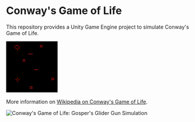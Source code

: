# Conway's Game of Life

This repository provides a Unity Game Engine project to simulate Conway's Game of Life.

![Example Gif](https://raw.githubusercontent.com/0time/GameOfLife/master/Docs/Images/GameOfLife.gif)

More information on [Wikipedia on Conway's Game of Life](https://en.wikipedia.org/wiki/Conway%27s_Game_of_Life).

![Conway's Game of Life: Gosper's Glider Gun Simulation](https://upload.wikimedia.org/wikipedia/commons/e/e5/Gospers_glider_gun.gif)
